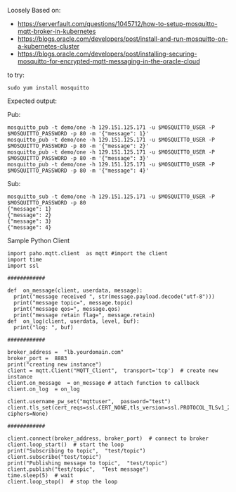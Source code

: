 

Loosely Based on: 
- https://serverfault.com/questions/1045712/how-to-setup-mosquitto-mqtt-broker-in-kubernetes 
- https://blogs.oracle.com/developers/post/install-and-run-mosquitto-on-a-kubernetes-cluster
- https://blogs.oracle.com/developers/post/installing-securing-mosquitto-for-encrypted-mqtt-messaging-in-the-oracle-cloud



to try: 

`sudo yum install mosquitto`

Expected output: 

Pub: 

```shell
mosquitto_pub -t demo/one -h 129.151.125.171 -u $MOSQUITTO_USER -P $MOSQUITTO_PASSWORD -p 80 -m '{"message": 1}'
mosquitto_pub -t demo/one -h 129.151.125.171 -u $MOSQUITTO_USER -P $MOSQUITTO_PASSWORD -p 80 -m '{"message": 2}'
mosquitto_pub -t demo/one -h 129.151.125.171 -u $MOSQUITTO_USER -P $MOSQUITTO_PASSWORD -p 80 -m '{"message": 3}'
mosquitto_pub -t demo/one -h 129.151.125.171 -u $MOSQUITTO_USER -P $MOSQUITTO_PASSWORD -p 80 -m '{"message": 4}'
```


Sub: 

```shell
mosquitto_sub -t demo/one -h 129.151.125.171 -u $MOSQUITTO_USER -P $MOSQUITTO_PASSWORD -p 80
{"message": 1}
{"message": 2}
{"message": 3}
{"message": 4}
```


Sample Python Client

```shell
import paho.mqtt.client  as mqtt #import the client
import time
import ssl
​
############
​
def  on_message(client, userdata, message):
  print("message received ", str(message.payload.decode("utf-8")))
  print("message topic=", message.topic)
  print("message qos=", message.qos)
  print("message retain flag=", message.retain)
def  on_log(client, userdata, level, buf):
  print("log: ", buf)
  
############
​
broker_address =  "lb.yourdomain.com"
broker_port =  8883
print("creating new instance")
client = mqtt.Client("MQTT_Client",  transport='tcp')  # create new instance
client.on_message  = on_message # attach function to callback
client.on_log  = on_log
​
client.username_pw_set("mqttuser",  password="test")
client.tls_set(cert_reqs=ssl.CERT_NONE,tls_version=ssl.PROTOCOL_TLSv1_2, ciphers=None)
​
############
​
client.connect(broker_address, broker_port)  # connect to broker
client.loop_start()  # start the loop
print("Subscribing to topic",  "test/topic")
client.subscribe("test/topic")
print("Publishing message to topic",  "test/topic")
client.publish("test/topic",  "Test message")
time.sleep(5)  # wait
client.loop_stop()  # stop the loop
```